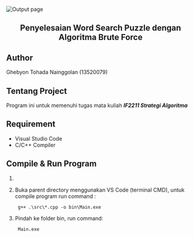 <div id="top"></div>

<!-- PROJECT LOGO -->
![Output page](./assets/WSP-animation.gif)

  </a>

  <h2 align="center">Penyelesaian Word Search Puzzle dengan Algoritma Brute Force 
</h2>



## Author
Ghebyon Tohada Nainggolan (13520079)
<!-- ABOUT THE PROJECT -->
## Tentang Project

Program ini untuk memenuhi tugas mata kuliah ***IF2211 Strategi Algoritma***

## Requirement
* Visual Studio Code
* C/C++ Compiler

<!-- GETTING STARTED -->
## Compile  & Run Program
1. 
2. Buka parent directory menggunakan VS Code (terminal CMD), untuk compile program run command :

    
        g++ .\src\*.cpp -o bin\Main.exe
    

3. Pindah ke folder bin, run command:
    
        Main.exe
